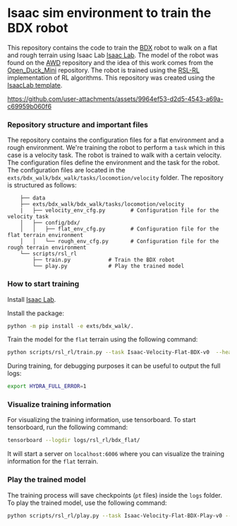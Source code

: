 # Isaac sim environment to train the BDX robot

This repository contains the code to train the [BDX](https://la.disneyresearch.com/publication/design-and-control-of-a-bipedal-robotic-character/) robot  to walk on a flat and rough terrain using Isaac Lab [Isaac Lab](https://github.com/isaac-sim/IsaacLab). The model of the robot was found on the [AWD](https://github.com/rimim/AWD) repository and the idea of this work comes from the [Open_Duck_Mini](https://github.com/apirrone/Open_Duck_Mini) repository. The robot is trained using the [RSL-RL](https://github.com/leggedrobotics/rsl_rl) implementation of RL algorithms.
This repository was created using the [IsaacLab template](https://github.com/isaac-sim/IsaacLabExtensionTemplate/tree/main).



https://github.com/user-attachments/assets/9964ef53-d2d5-4543-a69a-c69959b060f6


### Repository structure and important files

The repository contains the configuration files for a flat environment and a rough environment. We're training the robot to perform a `task` which in this case is a velocity task. The robot is trained to walk with a certain velocity. The configuration files define the environment and the task for the robot. The configuration files are located in the `exts/bdx_walk/bdx_walk/tasks/locomotion/velocity` folder.
The repository is structured as follows:

```
    ├── data
    ├── exts/bdx_walk/bdx_walk/tasks/locomotion/velocity
    |   ├── velocity_env_cfg.py        # Configuration file for the velocity task
    │   ├── config/bdx/          
    │   │   ├── flat_env_cfg.py        # Configuration file for the flat terrain environment
    │   │   └── rough_env_cfg.py       # Configuration file for the rough terrain environment
    └── scripts/rsl_rl
        ├── train.py            # Train the BDX robot
        └── play.py             # Play the trained model
```

### How to start training

Install [Isaac Lab](https://github.com/isaac-sim/IsaacLab).


Install the package:
```sh
python -m pip install -e exts/bdx_walk/.
```

Train the model for the `flat` terrain using the following command:
```sh
python scripts/rsl_rl/train.py --task Isaac-Velocity-Flat-BDX-v0  --headless --num_envs 4096
```

During training, for debugging purposes it can be useful to output the full logs:
```sh
export HYDRA_FULL_ERROR=1
```


### Visualize training information
For visualizing the training information, use tensorboard. To start tensorboard, run the following command:
```sh
tensorboard --logdir logs/rsl_rl/bdx_flat/
```
It will start a server on `localhost:6006` where you can visualize the training information for the `flat` terrain.

### Play the trained model

The training process will save checkpoints (`pt` files) inside the `logs` folder. To play the trained model, use the following command:
```sh
python scripts/rsl_rl/play.py --task Isaac-Velocity-Flat-BDX-Play-v0 --num_envs 32 --checkpoint [/PATH/TO/model.pt]
```
